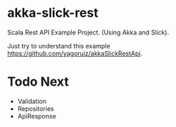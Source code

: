 # akka-slick-rest
Scala Rest API Example Project. (Using Akka and Slick).

Just try to understand this example https://github.com/yagoruiz/akkaSlickRestApi.

# Todo Next
- Validation
- Repositories
- ApiResponse
